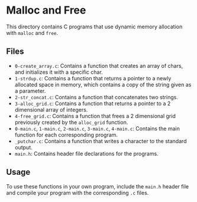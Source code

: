 # Malloc and Free

This directory contains C programs that use dynamic memory allocation with `malloc` and `free`.

## Files

- `0-create_array.c`: Contains a function that creates an array of chars, and initializes it with a specific char.
- `1-strdup.c`: Contains a function that returns a pointer to a newly allocated space in memory, which contains a copy of the string given as a parameter.
- `2-str_concat.c`: Contains a function that concatenates two strings.
- `3-alloc_grid.c`: Contains a function that returns a pointer to a 2 dimensional array of integers.
- `4-free_grid.c`: Contains a function that frees a 2 dimensional grid previously created by the `alloc_grid` function.
- `0-main.c`, `1-main.c`, `2-main.c`, `3-main.c`, `4-main.c`: Contains the main function for each corresponding program.
- `_putchar.c`: Contains a function that writes a character to the standard output.
- `main.h`: Contains header file declarations for the programs.

## Usage

To use these functions in your own program, include the `main.h` header file and compile your program with the corresponding `.c` files.
